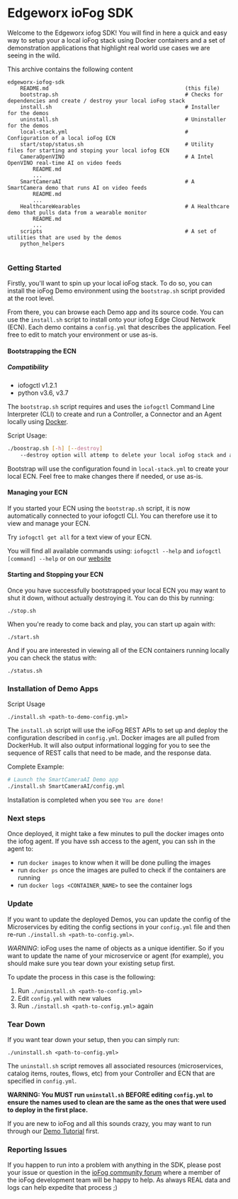 # Edgeworx ioFog SDK

Welcome to the Edgeworx iofog SDK! You will find in here a quick and easy way to setup your a local ioFog stack using 
Docker containers and a set of demonstration applications that highlight real world use cases we are seeing in the wild. 

This archive contains the following content

```
edgeworx-iofog-sdk
    README.md                                           (this file)
    bootstrap.sh                                        # Checks for dependencies and create / destroy your local ioFog stack
    install.sh                                          # Installer for the demos 
    uninstall.sh                                        # Uninstaller for the demos
    local-stack.yml                                     # Configuration of a local ioFog ECN
    start/stop/status.sh                                # Utility files for starting and stoping your local iofog ECN
    CameraOpenVINO                                      # A Intel OpenVINO real-time AI on video feeds
        README.md
        ...
    SmartCameraAI                                       # A SmartCamera demo that runs AI on video feeds
        README.md
        ...
    HealthcareWearables                                 # A Healthcare demo that pulls data from a wearable monitor 
        README.md
        ...
    scripts                                             # A set of utilities that are used by the demos 
    python_helpers
    
```
### Getting Started

Firstly, you'll want to spin up your local ioFog stack. To do so, you can 
install the ioFog Demo environment using the `bootstrap.sh` script provided at the root level.

From there, you can browse each Demo app and its source code. You can use the `install.sh` script to install onto 
your iofog Edge Cloud Network (ECN). Each demo contains a `config.yml` that describes the application. Feel free to 
edit to match your environment or use as-is.

#### Bootstrapping the ECN

##### Compatibility
- iofogctl v1.2.1
- python v3.6, v3.7

The `bootstrap.sh` script requires and uses the `iofogctl` Command Line Interpreter (CLI) to create and run a 
Controller, a Connector and an Agent locally using [Docker](https://docs.docker.com/).

Script Usage:

```sh
./boostrap.sh [-h] [--destroy]
    --destroy option will attemp to delete your local ioFog stack and all remaining iofog related containers.
```

Bootstrap will use the configuration found in `local-stack.yml` to create your local ECN. Feel free to make changes
there if needed, or use as-is. 

#### Managing your ECN

If you started your ECN using the `bootstrap.sh` script, it is now automatically connected to your iofogctl CLI.
You can therefore use it to view and manage your ECN.

Try `iofogctl get all` for a text view of your ECN.

You will find all available commands using: `iofogctl --help` and `iofogctl [command] --help` or on 
our [website](https://iofog.org/)

#### Starting and Stopping your ECN

Once you have successfully bootstrapped your local ECN you may want to shut it down, without actually destroying it. 
You can do this by running:

```
./stop.sh 
```

When you're ready to come back and play, you can start up again with:
```
./start.sh 
```

And if you are interested in viewing all of the ECN containers running locally you can check the status with:

```
./status.sh 
```

### Installation of Demo Apps

Script Usage

```
./install.sh <path-to-demo-config.yml>
```

The `install.sh` script will use the ioFog REST APIs to set up and deploy the configuration described in `config.yml`. 
Docker images are all pulled from DockerHub. It will also output informational logging for you to see the sequence of 
REST calls that need to be made, and the response data.

Complete Example:

```sh
# Launch the SmartCameraAI Demo app
./install.sh SmartCameraAI/config.yml
```

Installation is completed when you see `You are done!`

### Next steps

Once deployed, it might take a few minutes to pull the docker images onto the iofog agent. If you have ssh access to 
the agent, you can ssh in the agent to:

* run `docker images` to know when it will be done pulling the images
* run `docker ps` once the images are pulled to check if the containers are running
* run `docker logs <CONTAINER_NAME>` to see the container logs

### Update

If you want to update the deployed Demos, you can update the config of the Microservices by editing the config
sections in your `config.yml` file and then re-run `./install.sh <path-to-config.yml>`. 

*WARNING*: ioFog uses the name of objects as a unique identifier. So if you want to update the name of your
microservice or agent (for example), you should make sure you tear down your existing setup first.

To update the process in this case is the following:

1. Run `./uninstall.sh <path-to-config.yml>`
2. Edit `config.yml` with new values
3. Run `./install.sh <path-to-config.yml>` again

### Tear Down

If you want tear down your setup, then you can simply run: 

```
./uninstall.sh <path-to-config.yml>
```

The `uninstall.sh` script removes all associated resources (microservices, catalog items, routes, flows, etc) from
your Controller and ECN that are specified in `config.yml`.

**WARNING: You MUST run `uninstall.sh` BEFORE editing `config.yml` to ensure the names used to clean 
are the same as the ones that were used to deploy in the first place.**

If you are new to ioFog and all this sounds crazy, you may want to run through our 
[Demo Tutorial](https://iofog.org/docs/1.0.0/tutorial/introduction.html "ioFog Tutorial") first. 

### Reporting Issues

If you happen to run into a problem with anything in the SDK, please post your issue or question in the [ioFog 
community forum](https://discuss.iofog.org/) where a member of the ioFog development team will be happy to help. As 
always REAL data and logs can help expedite that process ;)